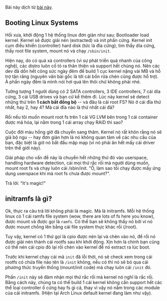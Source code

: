 Bài này dịch từ [bài này](https://web.archive.org/web/20150430223035/http://archlinux.me/brain0/2010/02/13/early-userspace-in-arch-linux/).

## Booting Linux Systems

Hồi xưa, khởi động 1 hệ thống linux đơn giản như sau: Bootloader load kernel. Kernel sẽ được giải nén (extracted) và init phần cứng. Kernel init cụm điều khiển (controller) hard disk (tức là đĩa cứng), tìm thấy dĩa cứng, thấy root file system, mount nó và chạy `/sbin/init`.

Hiện nay, do có quá xá controllers (vì sự phát triển quá nhanh của công nghệ), các distro luôn cố tỏ ra thân thiện và support hết chúng nó. Nên các dev đã dồn hết công sức ngày đêm để build 1 cục kernel nặng vài MB và hỗ trợ tận răng (nguyên văn bài gốc là tới cái bồn rửa chén cũng được hỗ trợ). À phần ngày đêm là mình nói hơi quá lên thôi chứ không phải nhé.

Tưởng tượng 1 người dùng có 2 SATA controllers, 3 IDE controllers, 7 cái dĩa cứng, 3 cái USB drives và bạn cứ kể thêm đi. Lúc này kernel sẽ detect những thứ trên **1 cách bất đồng bộ** -- và đâu là cái root FS? Nó ở cái đĩa thứ nhất, hay 2, hay 4? Mà cái đĩa nào là thứ nhất cái đã?

Rồi nếu tôi muốn mount root fs trên 1 cái VG LVM bên trong 1 cái container được mã hóa, lại nằm trong 1 cái array chạy RAID thì sao?

Cuộc đời màu hồng giờ đã chuyển sang thâm. Kernel nó rất khôn rằng nó sẽ giả bộ ngu -- hay đơn giản hơn là nó không quan tâm về các nhu cầu của bạn, đặc biệt là giờ nó bắt đầu mập mạp (vì nó phải ăn hết mấy cái driver trên thế giới này).

Giải pháp cho vấn đề này là chuyển hết những thứ đó vào userspace, handling hardware detection, cài mọi thứ rắc rối mà người dùng muốn, mount root fs và chạy luôn cái /sbin/init. "Ồ, làm sao tôi chạy được mấy ứng dụng userspace khi mà root fs chưa được mount?".

Trả lời: "It's magic!"

## initramfs là gì?

Ok, thực ra câu trả lời không phải là magic. Mà là initramfs. Mỗi hệ thống linux có 1 cái ramfs file system (wow, there are lots of fs here you know), được mount và được gọi là `ramfs`. Có thể bạn sẽ không thấy nó bởi vì nó được mount chồng lên bằng cái file system thực khác rồi (/root).

Tuy vậy, kernel có 1 thứ gọi là cpio được nén lại và chèn vào nó, để rồi nó được giải nén thành cái rootfs sau khi khởi động. Xịn hơn là chính bạn cũng có thể nén cái cpio đó lại rồi chèn vào kernel để nó extract ra lúc boot.

Trước khi kernel chạy cái mã `init` đã lỗi thời, nó sẽ check xem trong cái rootfs có chứa file nào tên là `/init` không, nếu có thì nó sẽ bỏ qua cái phương thức truyền thống (mount/init code) mà chạy luôn cái `/init` đó. 

Phần `/init` này sẽ đảm nhận mọi thứ rắc rối mà kernel nó nghĩ là rắc rối. Bằng cách này, chúng ta có thể build 1 cái kernel không cần support hết các thể loại controller ổ cứng hay fs gì cả, thay vì vậy nó nằm trong các module của cái initramfs. (Hiện tại Arch Linux default kernel đang làm như vậy).
